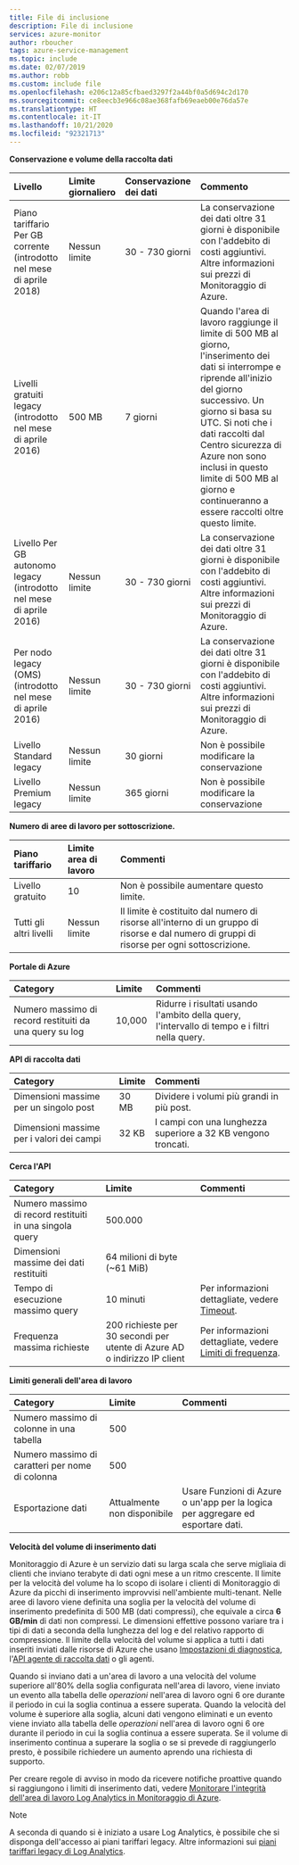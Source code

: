 ```yaml
---
title: File di inclusione
description: File di inclusione
services: azure-monitor
author: rboucher
tags: azure-service-management
ms.topic: include
ms.date: 02/07/2019
ms.author: robb
ms.custom: include file
ms.openlocfilehash: e206c12a85cfbaed3297f2a44bf0a5d694c2d170
ms.sourcegitcommit: ce8eecb3e966c08ae368fafb69eaeb00e76da57e
ms.translationtype: HT
ms.contentlocale: it-IT
ms.lasthandoff: 10/21/2020
ms.locfileid: "92321713"
---
```

**Conservazione e volume della raccolta dati** 

| Livello | Limite giornaliero | Conservazione dei dati | Commento |
|:---|:---|:---|:---|
| Piano tariffario Per GB corrente<br>(introdotto nel mese di aprile 2018) | Nessun limite | 30 - 730 giorni | La conservazione dei dati oltre 31 giorni è disponibile con l'addebito di costi aggiuntivi. Altre informazioni sui prezzi di Monitoraggio di Azure. |
| Livelli gratuiti legacy<br>(introdotto nel mese di aprile 2016) | 500 MB | 7 giorni | Quando l'area di lavoro raggiunge il limite di 500 MB al giorno, l'inserimento dei dati si interrompe e riprende all'inizio del giorno successivo. Un giorno si basa su UTC. Si noti che i dati raccolti dal Centro sicurezza di Azure non sono inclusi in questo limite di 500 MB al giorno e continueranno a essere raccolti oltre questo limite.  |
| Livello Per GB autonomo legacy<br>(introdotto nel mese di aprile 2016) | Nessun limite | 30 - 730 giorni | La conservazione dei dati oltre 31 giorni è disponibile con l'addebito di costi aggiuntivi. Altre informazioni sui prezzi di Monitoraggio di Azure. |
| Per nodo legacy (OMS)<br>(introdotto nel mese di aprile 2016) | Nessun limite | 30 - 730 giorni | La conservazione dei dati oltre 31 giorni è disponibile con l'addebito di costi aggiuntivi. Altre informazioni sui prezzi di Monitoraggio di Azure. |
| Livello Standard legacy | Nessun limite | 30 giorni  | Non è possibile modificare la conservazione |
| Livello Premium legacy | Nessun limite | 365 giorni  | Non è possibile modificare la conservazione |

**Numero di aree di lavoro per sottoscrizione.**

| Piano tariffario    | Limite area di lavoro | Commenti
|:---|:---|:---|
| Livello gratuito  | 10 | Non è possibile aumentare questo limite. |
| Tutti gli altri livelli | Nessun limite | Il limite è costituito dal numero di risorse all'interno di un gruppo di risorse e dal numero di gruppi di risorse per ogni sottoscrizione. |

**Portale di Azure**

| Category | Limite | Commenti |
|:---|:---|:---|
| Numero massimo di record restituiti da una query su log | 10,000 | Ridurre i risultati usando l'ambito della query, l'intervallo di tempo e i filtri nella query. |


**API di raccolta dati**

| Category | Limite | Commenti |
|:---|:---|:---|
| Dimensioni massime per un singolo post | 30 MB | Dividere i volumi più grandi in più post. |
| Dimensioni massime per i valori dei campi  | 32 KB | I campi con una lunghezza superiore a 32 KB vengono troncati. |

**Cerca l'API**

| Category | Limite | Commenti |
|:---|:---|:---|
| Numero massimo di record restituiti in una singola query | 500.000 | |
| Dimensioni massime dei dati restituiti | 64 milioni di byte (~61 MiB)| |
| Tempo di esecuzione massimo query | 10 minuti | Per informazioni dettagliate, vedere [Timeout](https://dev.loganalytics.io/documentation/Using-the-API/Timeouts).  |
| Frequenza massima richieste | 200 richieste per 30 secondi per utente di Azure AD o indirizzo IP client | Per informazioni dettagliate, vedere [Limiti di frequenza](https://dev.loganalytics.io/documentation/Using-the-API/Limits). |

**Limiti generali dell'area di lavoro**

| Category | Limite | Commenti |
|:---|:---|:---|
| Numero massimo di colonne in una tabella         | 500 | |
| Numero massimo di caratteri per nome di colonna | 500 | |
| Esportazione dati | Attualmente non disponibile | Usare Funzioni di Azure o un'app per la logica per aggregare ed esportare dati. | 

**<a name="data-ingestion-volume-rate">Velocità del volume di inserimento dati</a>**

Monitoraggio di Azure è un servizio dati su larga scala che serve migliaia di clienti che inviano terabyte di dati ogni mese a un ritmo crescente. Il limite per la velocità del volume ha lo scopo di isolare i clienti di Monitoraggio di Azure da picchi di inserimento improvvisi nell'ambiente multi-tenant. Nelle aree di lavoro viene definita una soglia per la velocità del volume di inserimento predefinita di 500 MB (dati compressi), che equivale a circa **6 GB/min** di dati non compressi. Le dimensioni effettive possono variare tra i tipi di dati a seconda della lunghezza del log e del relativo rapporto di compressione. Il limite della velocità del volume si applica a tutti i dati inseriti inviati dalle risorse di Azure che usano [Impostazioni di diagnostica](../articles/azure-monitor/platform/diagnostic-settings.md), l'[API agente di raccolta dati](../articles/azure-monitor/platform/data-collector-api.md) o gli agenti.

Quando si inviano dati a un'area di lavoro a una velocità del volume superiore all'80% della soglia configurata nell'area di lavoro, viene inviato un evento alla tabella delle *operazioni* nell'area di lavoro ogni 6 ore durante il periodo in cui la soglia continua a essere superata. Quando la velocità del volume è superiore alla soglia, alcuni dati vengono eliminati e un evento viene inviato alla tabella delle *operazioni* nell'area di lavoro ogni 6 ore durante il periodo in cui la soglia continua a essere superata. Se il volume di inserimento continua a superare la soglia o se si prevede di raggiungerlo presto, è possibile richiedere un aumento aprendo una richiesta di supporto. 

Per creare regole di avviso in modo da ricevere notifiche proattive quando si raggiungono i limiti di inserimento dati, vedere [Monitorare l'integrità dell'area di lavoro Log Analytics in Monitoraggio di Azure](../articles/azure-monitor/platform/monitor-workspace.md).

>[!NOTE]
>A seconda di quando si è iniziato a usare Log Analytics, è possibile che si disponga dell'accesso ai piani tariffari legacy. Altre informazioni sui [piani tariffari legacy di Log Analytics](https://docs.microsoft.com/azure/azure-monitor/platform/manage-cost-storage#legacy-pricing-tiers). 
